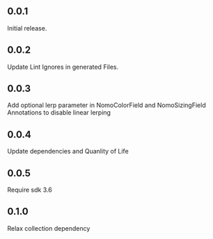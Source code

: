 ## 0.0.1

Initial release.

## 0.0.2

Update Lint Ignores in generated Files.

## 0.0.3

Add optional lerp parameter in NomoColorField and NomoSizingField Annotations to disable linear lerping

## 0.0.4

Update dependencies and Quanlity of Life

## 0.0.5

Require sdk 3.6 

## 0.1.0

Relax collection dependency